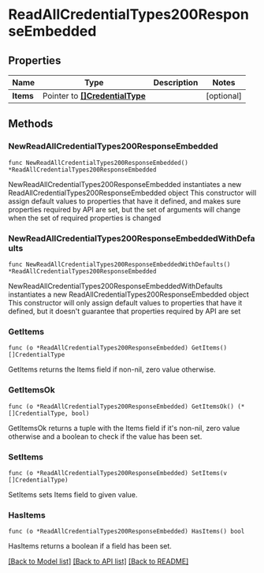 # ReadAllCredentialTypes200ResponseEmbedded

## Properties

Name | Type | Description | Notes
------------ | ------------- | ------------- | -------------
**Items** | Pointer to [**[]CredentialType**](CredentialType.md) |  | [optional] 

## Methods

### NewReadAllCredentialTypes200ResponseEmbedded

`func NewReadAllCredentialTypes200ResponseEmbedded() *ReadAllCredentialTypes200ResponseEmbedded`

NewReadAllCredentialTypes200ResponseEmbedded instantiates a new ReadAllCredentialTypes200ResponseEmbedded object
This constructor will assign default values to properties that have it defined,
and makes sure properties required by API are set, but the set of arguments
will change when the set of required properties is changed

### NewReadAllCredentialTypes200ResponseEmbeddedWithDefaults

`func NewReadAllCredentialTypes200ResponseEmbeddedWithDefaults() *ReadAllCredentialTypes200ResponseEmbedded`

NewReadAllCredentialTypes200ResponseEmbeddedWithDefaults instantiates a new ReadAllCredentialTypes200ResponseEmbedded object
This constructor will only assign default values to properties that have it defined,
but it doesn't guarantee that properties required by API are set

### GetItems

`func (o *ReadAllCredentialTypes200ResponseEmbedded) GetItems() []CredentialType`

GetItems returns the Items field if non-nil, zero value otherwise.

### GetItemsOk

`func (o *ReadAllCredentialTypes200ResponseEmbedded) GetItemsOk() (*[]CredentialType, bool)`

GetItemsOk returns a tuple with the Items field if it's non-nil, zero value otherwise
and a boolean to check if the value has been set.

### SetItems

`func (o *ReadAllCredentialTypes200ResponseEmbedded) SetItems(v []CredentialType)`

SetItems sets Items field to given value.

### HasItems

`func (o *ReadAllCredentialTypes200ResponseEmbedded) HasItems() bool`

HasItems returns a boolean if a field has been set.


[[Back to Model list]](../README.md#documentation-for-models) [[Back to API list]](../README.md#documentation-for-api-endpoints) [[Back to README]](../README.md)


